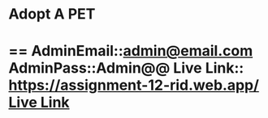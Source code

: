 # Adopt A PET

==
AdminEmail::admin@email.com
AdminPass::Admin@@
Live Link:: https://assignment-12-rid.web.app/
[Live Link]((https://assignment-12-rid.web.app/)https://assignment-12-rid.web.app/)
==
